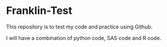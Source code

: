 # Franklin-Test
This repository is to test my code and practice using Github.

I will have a combination of python code, SAS code and R code.
